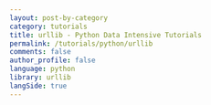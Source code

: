```yaml
---
layout: post-by-category
category: tutorials
title: urllib - Python Data Intensive Tutorials
permalink: /tutorials/python/urllib
comments: false
author_profile: false
language: python
library: urllib
langSide: true
---
```

